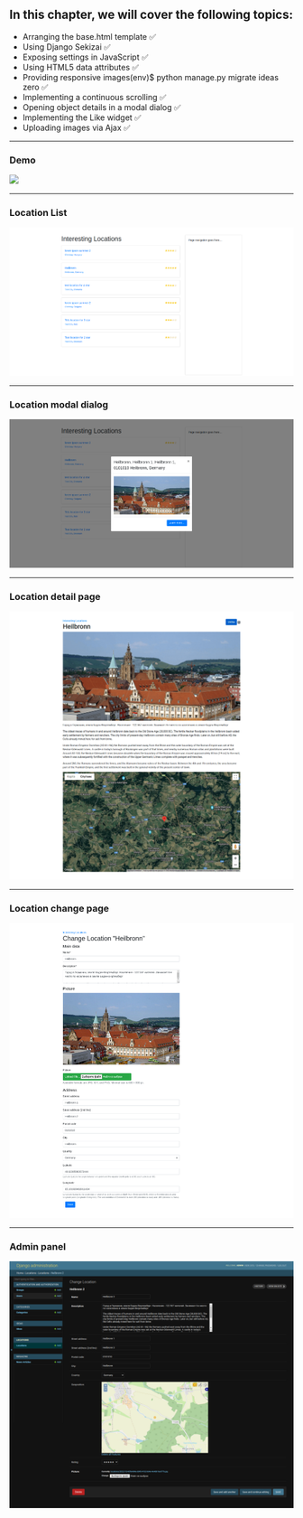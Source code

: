 ## In this chapter, we will cover the following topics:

- Arranging the base.html template ✅
- Using Django Sekizai ✅
- Exposing settings in JavaScript ✅
- Using HTML5 data attributes ✅
- Providing responsive images(env)$ python manage.py migrate ideas zero ✅
- Implementing a continuous scrolling ✅
- Opening object details in a modal dialog ✅
- Implementing the Like widget ✅
- Uploading images via Ajax ✅

---

### Demo

<img src="assets/demo.gif">

---

### Location List

<img src="assets/location_list.png">

---

### Location modal dialog

<img src="assets/location_modal.png">

---

### Location detail page

<img src="assets/location_detail.png">

---

### Location change page

<img src="assets/location_change.png">

---
### Admin panel

<img src="assets/admin.png">
